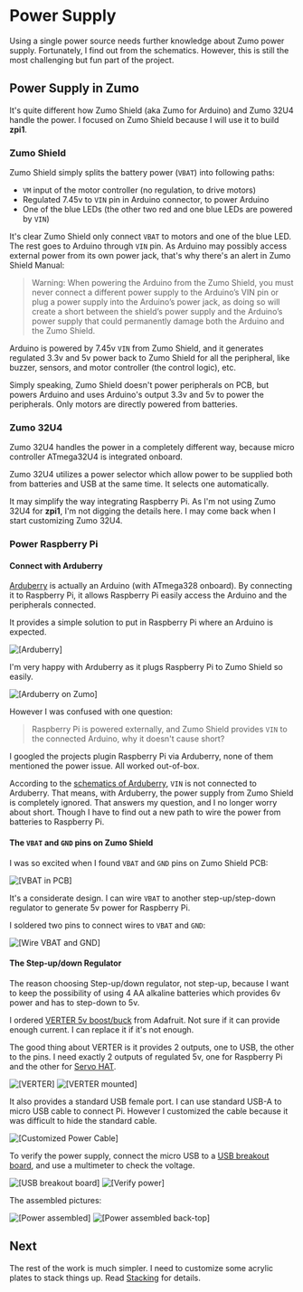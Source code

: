 # Power Supply

Using a single power source needs further knowledge about Zumo power supply.
Fortunately, I find out from the schematics. However, this is still the most
challenging but fun part of the project.

## Power Supply in Zumo

It's quite different how Zumo Shield (aka Zumo for Arduino) and Zumo 32U4 handle
the power. I focused on Zumo Shield because I will use it to build **zpi1**.

### Zumo Shield

Zumo Shield simply splits the battery power (`VBAT`) into following paths:

- `VM` input of the motor controller (no regulation, to drive motors)
- Regulated 7.45v to `VIN` pin in Arduino connector, to power Arduino
- One of the blue LEDs (the other two red and one blue LEDs are powered by `VIN`)

It's clear Zumo Shield only connect `VBAT` to motors and one of the blue LED.
The rest goes to Arduino through `VIN` pin. As Arduino may possibly access
external power from its own power jack,
that's why there's an alert in Zumo Shield Manual:

> Warning: When powering the Arduino from the Zumo Shield, you must never connect a different
> power supply to the Arduino’s VIN pin or plug a power supply into the Arduino’s power jack, as
> doing so will create a short between the shield’s power supply and the Arduino’s power supply that
> could permanently damage both the Arduino and the Zumo Shield.

Arduino is powered by 7.45v `VIN` from Zumo Shield, and it generates regulated
3.3v and 5v power back to Zumo Shield for all the peripheral, like buzzer, sensors,
and motor controller (the control logic), etc.

Simply speaking, Zumo Shield doesn't power peripherals on PCB, but powers Arduino
and uses Arduino's output 3.3v and 5v to power the peripherals. Only motors are
directly powered from batteries.

### Zumo 32U4

Zumo 32U4 handles the power in a completely different way, because micro controller
ATmega32U4 is integrated onboard.

Zumo 32U4 utilizes a power selector which allow power to be supplied both from
batteries and USB at the same time. It selects one automatically.

It may simplify the way integrating Raspberry Pi. As I'm not using Zumo 32U4 for
**zpi1**, I'm not digging the details here. I may come back when I start customizing
Zumo 32U4.

### Power Raspberry Pi

#### Connect with Arduberry

[Arduberry](http://www.dexterindustries.com/arduberry/) is actually an Arduino
(with ATmega328 onboard). By connecting it to Raspberry Pi, it allows Raspberry Pi
easily access the Arduino and the peripherals connected.

It provides a simple solution to put in Raspberry Pi where an Arduino is expected.

![[Arduberry]](images/arduberry.jpg)

I'm very happy with Arduberry as it plugs Raspberry Pi to Zumo Shield so easily.

![[Arduberry on Zumo]](images/arduberry-on-zumo.jpg)

However I was confused with one question:

> Raspberry Pi is powered externally, and Zumo Shield provides `VIN` to the
> connected Arduino, why it doesn't cause short?

I googled the projects plugin Raspberry Pi via Arduberry, none of them mentioned
the power issue. All worked out-of-box.

According to the [schematics of Arduberry](https://github.com/DexterInd/ArduBerry/blob/master/Hardware/ArduBerry%20V6_b.pdf),
`VIN` is not connected to Arduberry. That means, with Arduberry, the
power supply from Zumo Shield is completely ignored. That answers my question, and
I no longer worry about short. Though I have to find out a new path to wire the
power from batteries to Raspberry Pi.

#### The `VBAT` and `GND` pins on Zumo Shield

I was so excited when I found `VBAT` and `GND` pins on Zumo Shield PCB:

![[VBAT in PCB]](images/zumo-shield-pcb-vbat.jpg)

It's a considerate design. I can wire `VBAT` to another step-up/step-down
regulator to generate 5v power for Raspberry Pi.

I soldered two pins to connect wires to `VBAT` and `GND`:

![[Wire VBAT and GND]](images/wire-vbat.jpg)

#### The Step-up/down Regulator

The reason choosing Step-up/down regulator, not step-up, because I want to keep
the possibility of using 4 AA alkaline batteries which provides 6v power and has
to step-down to 5v.

I ordered [VERTER 5v boost/buck](https://www.adafruit.com/products/2190) from
Adafruit. Not sure if it can provide enough current. I can replace it if it's
not enough.

The good thing about VERTER is it provides 2 outputs, one to USB, the other to
the pins. I need exactly 2 outputs of regulated 5v, one for Raspberry Pi and
the other for [Servo HAT](https://www.adafruit.com/products/2327).

![[VERTER]](images/verter.jpg)
![[VERTER mounted]](images/verter-mounted.jpg)

It also provides a standard USB female port. I can use standard USB-A to
micro USB cable to connect Pi. However I customized the cable because it was
difficult to hide the standard cable.

![[Customized Power Cable]](images/customized-power-cable.jpg)

To verify the power supply, connect the micro USB to a
[USB breakout board](https://www.adafruit.com/products/1833), and use a multimeter
to check the voltage.

![[USB breakout board]](images/usb-breakout.jpg)
![[Verify power]](images/verify-power.jpg)

The assembled pictures:

![[Power assembled]](images/power-assembled-front.jpg)
![[Power assembled back-top]](images/power-assembled-backtop.jpg)

## Next

The rest of the work is much simpler. I need to customize some acrylic plates
to stack things up. Read [Stacking](Stacking.md) for details.
